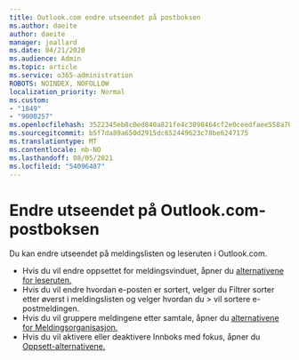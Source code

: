 ```yaml
---
title: Outlook.com endre utseendet på postboksen
ms.author: daeite
author: daeite
manager: joallard
ms.date: 04/21/2020
ms.audience: Admin
ms.topic: article
ms.service: o365-administration
ROBOTS: NOINDEX, NOFOLLOW
localization_priority: Normal
ms.custom:
- "1849"
- "9000257"
ms.openlocfilehash: 3522345eb8c0ed840a821fe4c3098464cf2e0ceedfaee558a703be643758ee7a
ms.sourcegitcommit: b5f7da89a650d2915dc652449623c78be6247175
ms.translationtype: MT
ms.contentlocale: nb-NO
ms.lasthandoff: 08/05/2021
ms.locfileid: "54096487"
---
```

# <a name="change-the-look-of-your-outlookcom-mailbox"></a>Endre utseendet på Outlook.com-postboksen

Du kan endre utseendet på meldingslisten og leseruten i Outlook.com.

- Hvis du vil endre oppsettet for meldingsvinduet, åpner du [alternativene for leseruten.](https://outlook.live.com/mail/options/mail/layout/readingPane)
- Hvis du vil endre hvordan e-posten er sortert, velger du Filtrer sorter etter øverst i meldingslisten og velger hvordan du   >   vil sortere e-postmeldingen.
- Hvis du vil gruppere meldingene etter samtale, åpner du [alternativene for Meldingsorganisasjon.](https://outlook.live.com/mail/options/mail/layout/conversations)
- Hvis du vil aktivere eller deaktivere Innboks med fokus, åpner du [Oppsett-alternativene.](https://outlook.live.com/mail/options/mail/layout/focused)